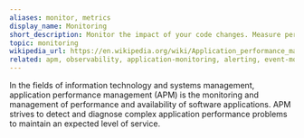 ```yaml
---
aliases: monitor, metrics
display_name: Monitoring
short_description: Monitor the impact of your code changes. Measure performance, track errors, and analyze your application.
topic: monitoring
wikipedia_url: https://en.wikipedia.org/wiki/Application_performance_management
related: apm, observability, application-monitoring, alerting, event-monitoring, checkmk
---
```

In the fields of information technology and systems management, application performance management (APM) is the monitoring and management of performance and availability of software applications. APM strives to detect and diagnose complex application performance problems to maintain an expected level of service.
